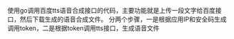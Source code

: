 使用go调用百度tts语音合成接口的代码，主要功能就是上传一段文字给百度接口，然后下载生成的语音合成文件。
分两个步骤，一是根据应用IP和安全码生成调用token，二是根据token调用tts接口，生成语音文件
